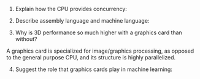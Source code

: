 <!-- Answers to the Short Answer Essay Questions go here -->

1. Explain how the CPU provides concurrency:


2. Describe assembly language and machine language:


3. Why is 3D performance so much higher with a graphics card than without?

A graphics card is specialized for image/graphics processing, as opposed to the general purpose CPU, and its structure is highly parallelized.

4. Suggest the role that graphics cards play in machine learning:
